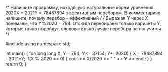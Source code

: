 /*
    Напишите программу, находящую натуральные корни уравнения
    2020X + 2021Y = 78487894
    эффективным перебором. В комментариях напишите, почему перебор - эффективный
*/
/*
    Выражая Y через X понимаем, что Y%2020 = 794. Отсюда перебираем только варианты Y, которые 
    точно подойдут, следовательно лучше перебора не получится.
*/

#include <iostream>
using namespace std;

int main() {
    for(long long X, Y = 794; Y<= 37154; Y+=2020)
    {
        X = 78487894 - 2021*Y;
        if(X % 2020 == 0)
        {
            cout << X/2020 << " " << Y << endl;
        }
    }
    return 0;
}
